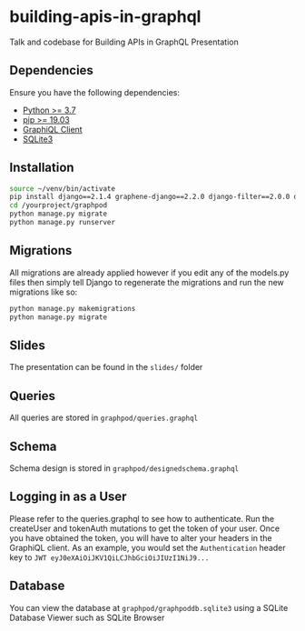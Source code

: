 # building-apis-in-graphql

Talk and codebase for Building APIs in GraphQL Presentation

## Dependencies

Ensure you have the following dependencies:

* [Python >= 3.7](https://www.python.org/downloads/) 
* [pip >= 19.03](https://pip.pypa.io/en/stable/installing/)
* [GraphiQL Client](https://electronjs.org/apps/graphiql)
* [SQLite3](http://www.sqlitetutorial.net/download-install-sqlite/)

## Installation

```bash
source ~/venv/bin/activate
pip install django==2.1.4 graphene-django==2.2.0 django-filter==2.0.0 django-graphql-jwt==0.1.5
cd /yourproject/graphpod
python manage.py migrate
python manage.py runserver
```

## Migrations
All migrations are already applied however if you edit any of the models.py files then simply tell Django to regenerate the migrations and run the new migrations like so:
```bash
python manage.py makemigrations
python manage.py migrate
```

## Slides
The presentation can be found in the `slides/` folder

## Queries

All queries are stored in `graphpod/queries.graphql`

## Schema 

Schema design is stored in `graphpod/designedschema.graphql`

## Logging in as a User
Please refer to the queries.graphql to see how to authenticate. Run the createUser and tokenAuth mutations to get the token of your user. Once you have obtained the token, you will
have to alter your headers in the GraphiQL client. As an example, you would set the `Authentication` header key to
`JWT eyJ0eXAiOiJKV1QiLCJhbGciOiJIUzI1NiJ9...`

## Database 
You can view the database at ```graphpod/graphpoddb.sqlite3``` using a SQLite Database Viewer such as SQLite Browser
